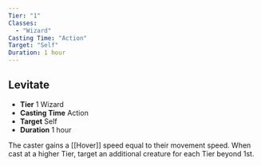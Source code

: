 ```yaml
---
Tier: "1"
Classes:
  - "Wizard"
Casting Time: "Action"
Target: "Self"
Duration: 1 hour
---
```

## Levitate
- **Tier** 1 Wizard
- **Casting Time** Action
- **Target** Self
- **Duration** 1 hour

The caster gains a [[Hover]] speed equal to their movement speed. When cast at a higher Tier, target an additional creature for each Tier beyond 1st.
